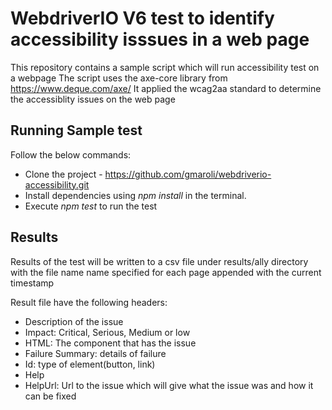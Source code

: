 # WebdriverIO V6 test to identify accessibility isssues in a web page

This repository contains a sample script which will run accessibility test on a webpage
The script uses the axe-core library from https://www.deque.com/axe/
It applied the wcag2aa standard to determine the accessiblity issues on the web page


## Running Sample test

Follow the below commands:

- Clone the project - https://github.com/gmaroli/webdriverio-accessibility.git
- Install dependencies using _npm install_ in the terminal.
- Execute _npm test_ to run the test

## Results

Results of the test will be written to a csv file under results/ally directory with the file name name specified for each page appended with the current timestamp

Result file have the following headers:
- Description of the issue
- Impact: Critical, Serious, Medium or low
- HTML: The component that has the issue
- Failure Summary: details of failure
- Id: type of element(button, link)
- Help 
- HelpUrl: Url to the issue which will give what the issue was and how it can be fixed
